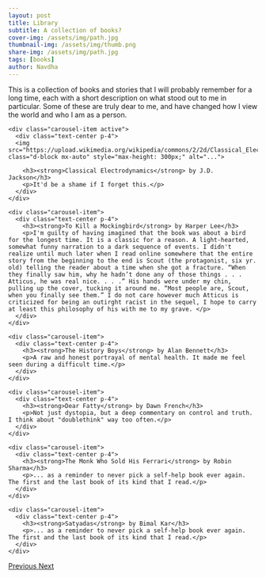 ```yaml
---
layout: post
title: Library
subtitle: A collection of books?
cover-img: /assets/img/path.jpg
thumbnail-img: /assets/img/thumb.png
share-img: /assets/img/path.jpg
tags: [books]
author: Navdha
---
```

This is a collection of books and stories that I will probably remember for a long time, each with a short description on what stood out to me in particular. Some of these are truly dear to me, and have changed how I view the world and who I am as a person. 


<div id="bookCarousel" class="carousel slide" data-ride="carousel">
  <div class="carousel-inner">

    <div class="carousel-item active">
      <div class="text-center p-4">
      <img src="https://upload.wikimedia.org/wikipedia/commons/2/2d/Classical_Electrodynamics_%28book%29.png" class="d-block mx-auto" style="max-height: 300px;" alt="...">

        <h3><strong>Classical Electrodynamics</strong> by J.D. Jackson</h3>
        <p>It'd be a shame if I forget this.</p>
      </div>
    </div>

    <div class="carousel-item">
      <div class="text-center p-4">
        <h3><strong>To Kill a Mockingbird</strong> by Harper Lee</h3>
        <p>I'm guilty of having imagined that the book was about a bird for the longest time. It is a classic for a reason. A light-hearted, somewhat funny narration to a dark sequence of events. I didn't realize until much later when I read online somewhere that the entire story from the beginning to the end is Scout (the protagonist, six yr. old) telling the reader about a time when she got a fracture. “When they finally saw him, why he hadn’t done any of those things . . . Atticus, he was real nice. . . .” His hands were under my chin, pulling up the cover, tucking it around me. “Most people are, Scout, when you finally see them.” I do not care however much Atticus is criticized for being an outirght racist in the sequel, I hope to carry at least this philosophy of his with me to my grave. </p>
      </div>
    </div>

    <div class="carousel-item">
      <div class="text-center p-4">
        <h3><strong>The History Boys</strong> by Alan Bennett</h3>
        <p>A raw and honest portrayal of mental health. It made me feel seen during a difficult time.</p>
      </div>
    </div>

    <div class="carousel-item">
      <div class="text-center p-4">
        <h3><strong>Dear Fatty</strong> by Dawn French</h3>
        <p>Not just dystopia, but a deep commentary on control and truth. I think about "doublethink" way too often.</p>
      </div>
    </div>

    <div class="carousel-item">
      <div class="text-center p-4">
        <h3><strong>The Monk Who Sold His Ferrari</strong> by Robin Sharma</h3>
        <p>... as a reminder to never pick a self-help book ever again. The first and the last book of its kind that I read.</p>
      </div>
    </div>

    <div class="carousel-item">
      <div class="text-center p-4">
        <h3><strong>Satyadas</strong> by Bimal Kar</h3>
        <p>... as a reminder to never pick a self-help book ever again. The first and the last book of its kind that I read.</p>
      </div>
    </div>
  </div>

  <!-- Controls -->
  <a class="carousel-control-prev" href="#bookCarousel" role="button" data-slide="prev">
    <span class="carousel-control-prev-icon" aria-hidden="true"></span>
    <span class="sr-only">Previous</span>
  </a>
  <a class="carousel-control-next" href="#bookCarousel" role="button" data-slide="next">
    <span class="carousel-control-next-icon" aria-hidden="true"></span>
    <span class="sr-only">Next</span>
  </a>
</div>



